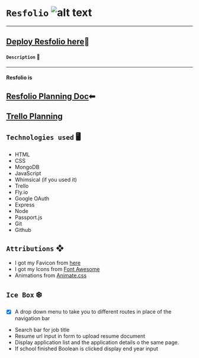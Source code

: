 # `Resfolio` ![alt text](public/assets/img/favicon.ico)
***

## [Deploy Resfolio here](https://resfolio.fly.dev)📄
#### `Description` 📝
***
#### Resfolio is


## [Resfolio Planning Doc](https://docs.google.com/document/d/1mUVz_zz4NqaR34Sl9zEqurpi_000LOe71DqWH0EL_vM/edit)⬅

## [Trello Planning](https://trello.com/b/R2VCddfo/resfolio)

## `Technologies used` 🖥

- HTML
- CSS
- MongoDB
- JavaScript
- Whimsical (if you used it)
- Trello
- Fly.io
- Google OAuth
- Express
- Node
- Passport.js
- Git
- Github

## `Attributions` ❖

- I got my Favicon from [here](https://www.favicon.cc/)
- I got my Icons from [Font Awesome](https://fontawesome.com/)
- Animations from [Animate.css](https://animate.style/)

## `Ice Box` ❄️

- [x] A drop down menu to take you to different routes in place of the navigation bar
- Search bar for job title
- Resume url input in form to upload resume document
- Display application list and the application details o the same page.
- If school finished Boolean is clicked display end year input